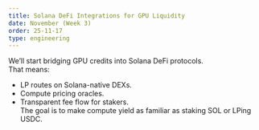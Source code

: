 ```yaml
---
title: Solana DeFi Integrations for GPU Liquidity
date: November (Week 3)
order: 25-11-17
type: engineering
---
```


We’ll start bridging GPU credits into Solana DeFi protocols.  
That means:

- LP routes on Solana-native DEXs.
- Compute pricing oracles.
- Transparent fee flow for stakers.  
  The goal is to make compute yield as familiar as staking SOL or LPing USDC.
